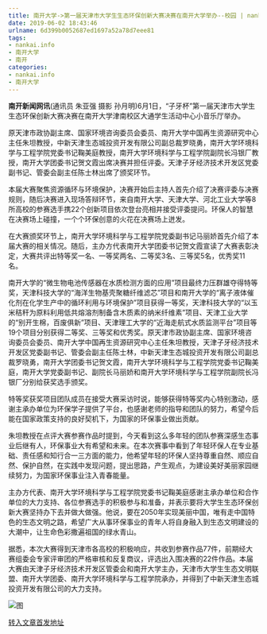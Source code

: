 ```yaml
---
title: 南开大学->第一届天津市大学生生态环保创新大赛决赛在南开大学举办--校园 | nankai.info
date: 2019-06-02 18:43:46
urlname: 6d399b0052687ed1697a52a78d7eee81
tags: 
- nankai.info
- 南开大学
- 南开
categories:
- nankai.info
- 南开大学
---
```



**南开新闻网讯**(通讯员 朱亚强 摄影 孙月明)6月1日，“子牙杯”第一届天津市大学生生态环保创新大赛决赛在南开大学津南校区大通学生活动中心小音乐厅举办。

原天津市政协副主席、国家环境咨询委员会委员、南开大学中国再生资源研究中心主任朱坦教授，中新天津生态城投资开发有限公司副总裁罗晓勇，南开大学环境科学与工程学院党委书记鞠美庭教授，南开大学环境科学与工程学院副院长冯银厂教授，南开大学团委书记贺文霞出席决赛并担任评委。天津子牙经济技术开发区党委副书记、管委会副主任陈士林出席了颁奖环节。

本届大赛聚焦资源循环与环境保护，决赛开始后主持人首先介绍了决赛评委与决赛规则，随后决赛进入现场答辩环节，来自南开大学、天津大学、河北工业大学等8所高校的参赛选手携22个创新项目依次登台亮相并接受评委提问。环保人的智慧在决赛场上碰撞，一个个环保创意的火花在决赛场上迸发。

在大赛颁奖环节上，南开大学环境科学与工程学院党委副书记马丽娇首先介绍了本届大赛的相关情况。随后，主办方代表南开大学团委书记贺文霞宣读了大赛表彰决定，大赛共评出特等奖一名、一等奖两名、二等奖3名、三等奖5名，优秀奖11名。

南开大学的“微生物电池传感器在水质检测方面的应用”项目最终力压群雄夺得特等奖，天津科技大学的“海洋生物基壳聚糖纤维滤芯”项目和南开大学的“离子液体催化剂在化学生产中的循环利用与环境保护”项目获得一等奖，天津科技大学的“以玉米秸秆为原料利用低共熔溶剂制备含木质素的纳米纤维素”项目、天津工业大学的“别开生棉，百废俱新”项目、天津理工大学的“近海走航式水质监测平台”项目等19个项目分别获得二等奖、三等奖和优秀奖。原天津市政协副主席、国家环境咨询委员会委员、南开大学中国再生资源研究中心主任朱坦教授，天津子牙经济技术开发区党委副书记、管委会副主任陈士林，中新天津生态城投资开发有限公司副总裁罗晓勇，南开大学团委书记贺文霞，南开大学环境科学与工程学院党委书记鞠美庭，南开大学党委副书记、副院长马丽娇和南开大学环境科学与工程学院副院长冯银厂分别给获奖选手颁奖。

特等奖获奖项目团队成员在接受大赛采访时说，能够获得特等奖内心特别激动，感谢主承办单位为环保学子提供了平台，也感谢老师的指导和团队的努力，希望今后能在国家政策支持的良好契机下，为国家的环保事业做出贡献。

朱坦教授在点评大赛参赛作品时提到，今天看到这么多年轻的团队参赛深感生态事业后继有人，环保事业大有希望和未来。在本次赛事中看到了年轻环保人在专业基础、责任感和知行合一三方面的能力，他希望年轻的环保人坚持尊重自然、顺应自然、保护自然，在实践中发现问题，提出思路，产生观点，为建设美好美丽家园继续努力，为国家环保事业注入青春能量。

主办方代表、南开大学环境科学与工程学院党委书记鞠美庭感谢主承办单位和合作单位的大力支持、各位参赛选手的积极参与和准备，并表示要将大学生生态环保创新大赛坚持办下去并做大做强。他说，要在2050年实现美丽中国，唯有走中国特色的生态文明之路，希望广大从事环保事业的青年人将自身融入到生态文明建设的大潮中，让生命色彩撒遍祖国的绿水青山。

据悉，本次大赛得到天津市各高校的积极响应，共收到参赛作品77件，前期经大赛组委会专家评审团的严格审核和反复商议，评选出入围决赛的22件作品。本届大赛由天津子牙经济技术开发区管委会和南开大学主办，天津市大学生生态文明联盟、南开大学团委、南开大学环境科学与工程学院承办，并得到了中新天津生态城投资开发有限公司的大力支持。



![图](http://news.nankai.edu.cn/pic/0/00/35/78/357804_158035.jpg)

[转入文章首发地址](http://news.nankai.edu.cn/qqxy/system/2019/06/02/000455114.shtml)